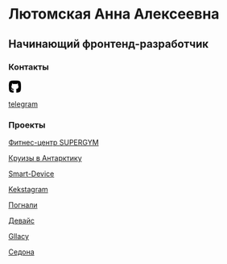 # Лютомская Анна Алексеевна
## Начинающий фронтенд-разработчик

### Контакты
<a href="https://github.com/lutomskaya"><svg fill="none" height="25" viewBox="0 0 25 25" width="25" xmlns="http://www.w3.org/2000/svg"><path clip-rule="evenodd" d="M15.7481 24.9471C24.0901 24.7061 24.9111 22.9501 24.9111 12.9811C24.9111 1.98108 23.9111 0.981079 12.9111 0.981079C1.91113 0.981079 0.911133 1.98108 0.911133 12.9811C0.911133 22.9761 1.73713 24.7151 10.1391 24.9491C10.2121 24.8581 10.2391 24.7441 10.2391 24.6281C10.2391 24.3781 10.2291 21.8121 10.2241 20.9291C7.18713 21.5681 6.54613 19.5101 6.54613 19.5101C6.04913 18.2881 5.33313 17.9621 5.33313 17.9621C4.34213 17.3061 5.40813 17.3191 5.40813 17.3191C6.50413 17.3941 7.08113 18.4101 7.08113 18.4101C8.05513 20.0271 9.63713 19.5601 10.2591 19.2891C10.3581 18.6061 10.6401 18.1391 10.9521 17.8751C8.52713 17.6081 5.97813 16.7001 5.97813 12.6451C5.97813 11.4901 6.40413 10.5461 7.10213 9.80608C6.98913 9.53808 6.61513 8.46208 7.20913 7.00608C7.20913 7.00608 8.12613 6.72108 10.2121 8.09008C11.0831 7.85508 12.0171 7.73808 12.9461 7.73408C13.8731 7.73808 14.8071 7.85508 15.6801 8.09008C17.7651 6.72108 18.6801 7.00608 18.6801 7.00608C19.2761 8.46208 18.9011 9.53808 18.7881 9.80608C19.4881 10.5461 19.9111 11.4901 19.9111 12.6451C19.9111 16.7101 17.3581 17.6051 14.9251 17.8661C15.3171 18.1931 15.6661 18.8391 15.6661 19.8261C15.6661 20.7721 15.6601 22.4451 15.6561 23.5541C15.6541 24.1031 15.6531 24.5131 15.6531 24.6281C15.6531 24.7371 15.6821 24.8521 15.7481 24.9471V24.9471Z" fill="black" fill-rule="evenodd"/></svg></a>

<a href="https://t.me/lutomskaya">telegram</a>

### Проекты
<a href="https://lutomskaya.github.io/fitness-center/">Фитнес-центр SUPERGYM</a>

<a href="https://lutomskaya.github.io/Cruise-to-Antarctica/">Круизы в Антарктику</a>

<a href="https://lutomskaya.github.io/Smart-Device/">Smart-Device</a>

<a href="https://lutomskaya.github.io/kekstagram/">Kekstagram</a>

<a href="https://lutomskaya.github.io/pognali/">Погнали</a>

<a href="https://lutomskaya.github.io/device//">Девайс</a>

<a href="https://lutomskaya.github.io/gllacy/">Gllacy</a>

<a href="https://lutomskaya.github.io/sedona//">Седона</a>

